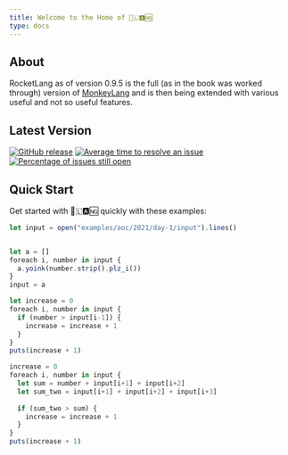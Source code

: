 ```yaml
---
title: Welcome to the Home of 🚀🇱🅰🆖
type: docs
---
```

## About

RocketLang as of version 0.9.5 is the full (as in the book was worked through) version of [MonkeyLang](https://monkeylang.org/) and
is then being extended with various useful and not so useful features.


## Latest Version

[![GitHub release](https://img.shields.io/github/release/flipez/rocket-lang.svg)](https://github.com/flipez/rocket-lang/releases/)
[![Average time to resolve an issue](http://isitmaintained.com/badge/resolution/flipez/rocket-lang.svg)](https://github.com/flipez/rocket-lang)
[![Percentage of issues still open](http://isitmaintained.com/badge/open/flipez/rocket-lang.svg)](https://github.com/flipez/rocket-lang)

## Quick Start

Get started with 🚀🇱🅰🆖 quickly with these examples:

```js
let input = open("examples/aoc/2021/day-1/input").lines()


let a = []
foreach i, number in input {
  a.yoink(number.strip().plz_i())
}
input = a

let increase = 0
foreach i, number in input {
  if (number > input[i-1]) {
    increase = increase + 1
  }
}
puts(increase + 1)

increase = 0
foreach i, number in input {
  let sum = number + input[i+1] + input[i+2]
  let sum_two = input[i+1] + input[i+2] + input[i+3]
  
  if (sum_two > sum) {
    increase = increase + 1
  }
}
puts(increase + 1)
```